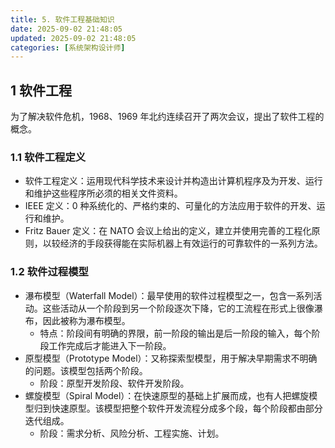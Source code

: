 ```yaml
---
title: 5. 软件工程基础知识
date: 2025-09-02 21:48:05
updated: 2025-09-02 21:48:05
categories: [系统架构设计师]
---
```


## 1 软件工程

为了解决软件危机，1968、1969 年北约连续召开了两次会议，提出了软件工程的概念。

### 1.1 软件工程定义

- 软件工程定义：运用现代科学技术来设计并构造出计算机程序及为开发、运行和维护这些程序所必须的相关文件资料。
- IEEE 定义：0 种系统化的、严格约束的、可量化的方法应用于软件的开发、运行和维护。
- Fritz Bauer 定义：在 NATO 会议上给出的定义，建立并使用完善的工程化原则，以较经济的手段获得能在实际机器上有效运行的可靠软件的一系列方法。

### 1.2 软件过程模型

- 瀑布模型（Waterfall Model）：最早使用的软件过程模型之一，包含一系列活动。这些活动从一个阶段到另一个阶段逐次下降，它的工流程在形式上很像瀑布，因此被称为瀑布模型。<!-- more -->
  - 特点：阶段间有明确的界限，前一阶段的输出是后一阶段的输入，每个阶段工作完成后才能进入下一阶段。
- 原型模型（Prototype Model）：又称探索型模型，用于解决早期需求不明确的问题。该模型包括两个阶段。
  - 阶段：原型开发阶段、软件开发阶段。
- 螺旋模型（Spiral Model）：在快速原型的基础上扩展而成，也有人把螺旋模型归到快速原型。该模型把整个软件开发流程分成多个段，每个阶段都由部分迭代组成。
  - 阶段：需求分析、风险分析、工程实施、计划。
